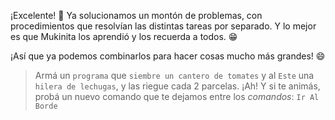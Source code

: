 <gs-attire attire-url="https://raw.githubusercontent.com/MumukiProject/mumuki-guia-gobstones-practica-procedimientos-kids/master/assets/attires/config.json"> </gs-attire> <gs-toolbox toolbox-url="https://raw.githubusercontent.com/MumukiProject/mumuki-guia-gobstones-practica-procedimientos-kids/master/assets/toolbox_1553290173357.xml"></gs-toolbox>

¡Excelente! :tada: Ya solucionamos un montón de problemas, con procedimientos que resolvían las distintas tareas por separado. Y lo mejor es que Mukinita los aprendió y los recuerda a todos. :grin:

¡Así que ya podemos combinarlos para hacer cosas mucho más grandes! :smile:

> Armá un `programa` que `siembre un cantero de tomates` y al `Este` una `hilera de lechugas`, y las riegue cada 2 parcelas. ¡Ah! Y si te animás, probá un nuevo comando que te dejamos entre los _comandos_: `Ir Al Borde`
